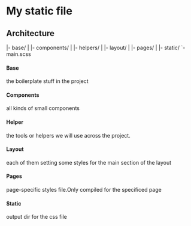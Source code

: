 # My static file
## Architecture
|- base/
|
|- components/
|
|- helpers/
|
|- layout/
|
|- pages/
|
|- static/
\`- main.scss

#### Base
the boilerplate stuff in the project
#### Components
all kinds of small components
#### Helper
the tools or helpers we will use across the project.
#### Layout
each of them setting some styles for the main section of the layout
#### Pages
page-specific styles file.Only compiled for the specificed page
#### Static
output dir for the css file

